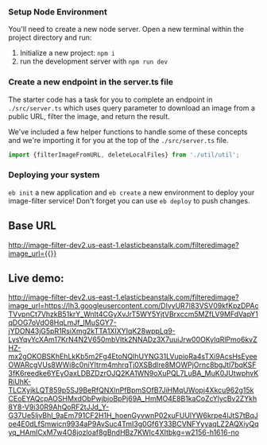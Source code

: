 ### Setup Node Environment

You'll need to create a new node server. Open a new terminal within the project directory and run:

1. Initialize a new project: `npm i`
2. run the development server with `npm run dev`

### Create a new endpoint in the server.ts file

The starter code has a task for you to complete an endpoint in `./src/server.ts` which uses query parameter to download an image from a public URL, filter the image, and return the result.

We've included a few helper functions to handle some of these concepts and we're importing it for you at the top of the `./src/server.ts`  file.

```typescript
import {filterImageFromURL, deleteLocalFiles} from './util/util';
```

### Deploying your system

`eb init` a new application and `eb create` a new environment to deploy your image-filter service! Don't forget you can use `eb deploy` to push changes.

## Base URL

http://image-filter-dev2.us-east-1.elasticbeanstalk.com/filteredimage?image_url={{}}

## Live demo:

http://image-filter-dev2.us-east-1.elasticbeanstalk.com/filteredimage?image_url=https://lh3.googleusercontent.com/DlvyUR7l83VSV09kfKpzDPAcTVvpnCt7VhzkB51krY_WnIt4CGyXvJrT5WY5YjtVBrxccm5MZfLV9MFdVapY1qDOG7oVdO8HqLmJf_lMuSGY7-jYDON43jG5pR1RsiXmg2kTTA1XIXYIqK28wppLq9-LysYqvYcXAm17KrN4N2V650mbVItk2NNADz3X7uuiJrw00OKylqRlPmo6kvZHZ-mx2gOKOBSKhEhLkKb5m2Fg4EtoNQIhUYNG31LVupioRa4sTXi9AcsHsEyeeOWARcgVUs8WWi8c0niYItrm4mhrqTj0XSBdlre8MOWPjOrnc8bgJtl7bqKSF3fK6reedke6YEyOaxLDBZDzrOJQ2KA1WN9oXuPQL7LuBA_MuK0JUtwphvKRiUhK-TLCXyjkLQT859p5SJ9BeRfQNXlnPfBpmSOfB7JiHMqUWopj4Xkcu962g15kCEoEYAQcpAOSHMxdObPwjbjoBpPj69A_HmMO4E8B1kaCoZcYlycBv2ZYkh8Y8-V9i30R9AhQoRF2tJJd_Y-G37Ue5ljvBhl_9aEm791CF2H1H_hoenGyvwnP02xuFUUlYW6krpe4lJtS7tBqJoe4E0dLfSmwicn9934aP9AvSuc4TmI3g0Gf6Y33BCVNFYyyaqLZ2AQXiyQqyq_HAmICxM7w4O8jozloaf8gBndHBz7KWIc4XItbkg=w2156-h1616-no

